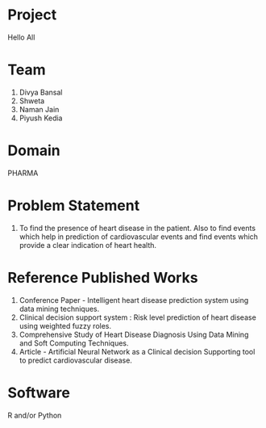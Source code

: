 # Project 

Hello All

# Team
1. Divya Bansal
2. Shweta
3. Naman Jain
4. Piyush Kedia

# Domain 
PHARMA

# Problem Statement

1. To find the presence of heart disease in the patient. Also to find events which help in prediction of cardiovascular events and find events which provide a clear indication of heart health.


# Reference Published Works

1. Conference Paper - Intelligent heart disease prediction system using data mining techniques.
2. Clinical decision support system : Risk level prediction of heart disease using weighted fuzzy roles.
3. Comprehensive Study of Heart Disease Diagnosis Using Data Mining and Soft Computing Techniques.
4. Article - Artificial Neural Network as a Clinical decision Supporting tool to predict cardiovascular disease.



# Software 
R and/or Python
